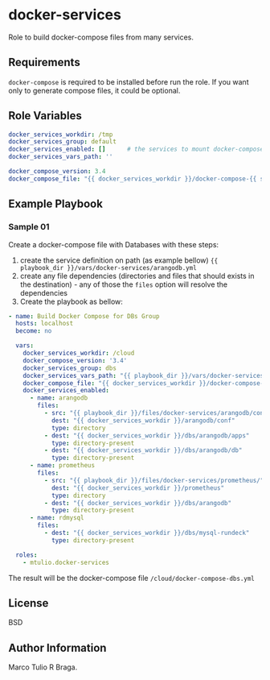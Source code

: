 docker-services
===============

Role to build docker-compose files from many services.

Requirements
------------

`docker-compose` is required to be installed before run the role. If you want only to generate compose files, it could be optional.

Role Variables
--------------

```yaml
docker_services_workdir: /tmp
docker_services_group: default
docker_services_enabled: []      # the services to mount docker-compose file. It could be read from a var file and include dynamically.
docker_services_vars_path: ''

docker_compose_version: 3.4
docker_compose_file: "{{ docker_services_workdir }}/docker-compose-{{ services_group }}.yml"

```

Example Playbook
----------------

### Sample 01

Create a docker-compose file with Databases with these steps:
1. create the service definition on path (as example bellow) `{{ playbook_dir }}/vars/docker-services/arangodb.yml`
2. create any file dependencies (directories and files that should exists in the destination) - any of those the `files` option will resolve the dependencies
3. Create the playbook as bellow:

```yaml
- name: Build Docker Compose for DBs Group
  hosts: localhost
  become: no

  vars:
    docker_services_workdir: /cloud
    docker_compose_version: '3.4'
    docker_services_group: dbs
    docker_services_vars_path: "{{ playbook_dir }}/vars/docker-services/"
    docker_compose_file: "{{ docker_services_workdir }}/docker-compose-{{ docker_services_group }}.yml"
    docker_services_enabled:
      - name: arangodb
        files:
          - src: "{{ playbook_dir }}/files/docker-services/arangodb/conf"
            dest: "{{ docker_services_workdir }}/arangodb/conf"
            type: directory
          - dest: "{{ docker_services_workdir }}/dbs/arangodb/apps"
            type: directory-present
          - dest: "{{ docker_services_workdir }}/dbs/arangodb/db"
            type: directory-present
      - name: prometheus
        files:
          - src: "{{ playbook_dir }}/files/docker-services/prometheus/"
            dest: "{{ docker_services_workdir }}/prometheus"
            type: directory
          - dest: "{{ docker_services_workdir }}/dbs/arangodb"
            type: directory-present
      - name: rdmysql
        files:
          - dest: "{{ docker_services_workdir }}/dbs/mysql-rundeck"
            type: directory-present

  roles:
    - mtulio.docker-services
```

The result will be the docker-compose file `/cloud/docker-compose-dbs.yml`

License
-------

BSD

Author Information
------------------

Marco Tulio R Braga.
